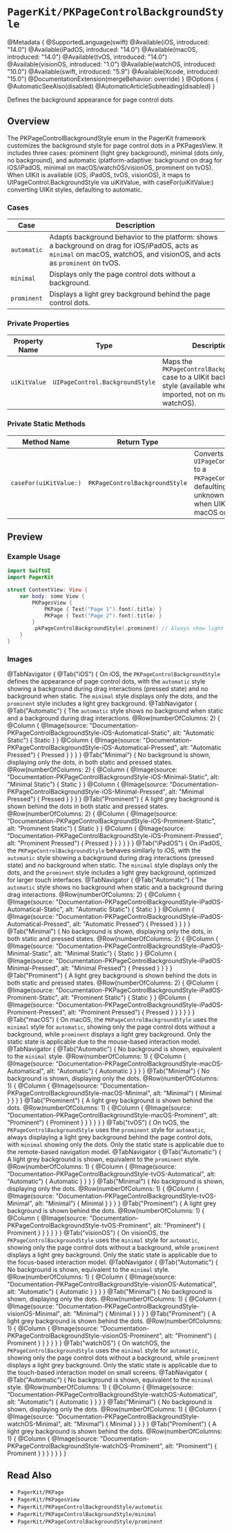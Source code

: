# ``PagerKit/PKPageControlBackgroundStyle``

@Metadata {
    @SupportedLanguage(swift)
    @Available(iOS, introduced: "14.0")
    @Available(iPadOS, introduced: "14.0")
    @Available(macOS, introduced: "14.0")
    @Available(tvOS, introduced: "14.0")
    @Available(visionOS, introduced: "1.0")
    @Available(watchOS, introduced: "10.0")
    @Available(swift, introduced: "5.9")
    @Available(Xcode, introduced: "15.0")
    @DocumentationExtension(mergeBehavior: override)
}
@Options {
    @AutomaticSeeAlso(disabled)
    @AutomaticArticleSubheading(disabled)
}

Defines the background appearance for page control dots.

## Overview

The PKPageControlBackgroundStyle enum in the PagerKit framework customizes the background style for page control dots in a PKPagesView. It includes three cases: prominent (light grey background), minimal (dots only, no background), and automatic (platform-adaptive: background on drag for iOS/iPadOS, minimal on macOS/watchOS/visionOS, prominent on tvOS). When UIKit is available (iOS, iPadOS, tvOS, visionOS), it maps to UIPageControl.BackgroundStyle via uiKitValue, with caseFor(uiKitValue:) converting UIKit styles, defaulting to automatic.

### Cases
| Case | Description |
|------|-------------|
| `automatic` | Adapts background behavior to the platform: shows a background on drag for iOS/iPadOS, acts as `minimal` on macOS, watchOS, and visionOS, and acts as `prominent` on tvOS. |
| `minimal` | Displays only the page control dots without a background. |
| `prominent` | Displays a light grey background behind the page control dots. |

### Private Properties
| Property Name | Type | Description |
|---------------|------|-------------|
| `uiKitValue` | `UIPageControl.BackgroundStyle` | Maps the `PKPageControlBackgroundStyle` case to a UIKit background style (available when UIKit is imported, not on macOS or watchOS). |

### Private Static Methods
| Method Name | Return Type | Description |
|-------------|-------------|-------------|
| `caseFor(uiKitValue:)` | `PKPageControlBackgroundStyle` | Converts a `UIPageControl.BackgroundStyle` to a `PKPageControlBackgroundStyle`, defaulting to `automatic` for unknown values (available when UIKit is imported, not on macOS or watchOS). |

## Preview

### Example Usage
```swift
import SwiftUI
import PagerKit

struct ContentView: View {
    var body: some View {
        PKPagesView {
            PKPage { Text("Page 1").font(.title) }
            PKPage { Text("Page 2").font(.title) }
        }
        .pkPageControlBackgroundStyle(.prominent) // Always show light grey background
    }
}
```

### Images

@TabNavigator {
    @Tab("iOS") {
        On iOS, the `PKPageControlBackgroundStyle` defines the appearance of page control dots, with the `automatic` style showing a background during drag interactions (pressed state) and no background when static. The `minimal` style displays only the dots, and the `prominent` style includes a light grey background.
        @TabNavigator {
            @Tab("Automatic") {
                The `automatic` style shows no background when static and a background during drag interactions.
                @Row(numberOfColumns: 2) {
                    @Column {
                        @Image(source: "Documentation-PKPageControlBackgroundStyle-iOS-Automatical-Static", alt: "Automatic Static") {
                            Static
                        }
                    }
                    @Column {
                        @Image(source: "Documentation-PKPageControlBackgroundStyle-iOS-Automatical-Pressed", alt: "Automatic Pressed") {
                            Pressed
                        }
                    }
                }
            }
            @Tab("Minimal") {
                No background is shown, displaying only the dots, in both static and pressed states.
                @Row(numberOfColumns: 2) {
                    @Column {
                        @Image(source: "Documentation-PKPageControlBackgroundStyle-iOS-Minimal-Static", alt: "Minimal Static") {
                            Static
                        }
                    }
                    @Column {
                        @Image(source: "Documentation-PKPageControlBackgroundStyle-iOS-Minimal-Pressed", alt: "Minimal Pressed") {
                            Pressed
                        }
                    }
                }
            }
            @Tab("Prominent") {
                A light grey background is shown behind the dots in both static and pressed states.
                @Row(numberOfColumns: 2) {
                    @Column {
                        @Image(source: "Documentation-PKPageControlBackgroundStyle-iOS-Prominent-Static", alt: "Prominent Static") {
                            Static
                        }
                    }
                    @Column {
                        @Image(source: "Documentation-PKPageControlBackgroundStyle-iOS-Prominent-Pressed", alt: "Prominent Pressed") {
                            Pressed
                        }
                    }
                }
            }
        }
    }
    @Tab("iPadOS") {
        On iPadOS, the `PKPageControlBackgroundStyle` behaves similarly to iOS, with the `automatic` style showing a background during drag interactions (pressed state) and no background when static. The `minimal` style displays only the dots, and the `prominent` style includes a light grey background, optimized for larger touch interfaces.
        @TabNavigator {
            @Tab("Automatic") {
                The `automatic` style shows no background when static and a background during drag interactions.
                @Row(numberOfColumns: 2) {
                    @Column {
                        @Image(source: "Documentation-PKPageControlBackgroundStyle-iPadOS-Automatical-Static", alt: "Automatic Static") {
                            Static
                        }
                    }
                    @Column {
                        @Image(source: "Documentation-PKPageControlBackgroundStyle-iPadOS-Automatical-Pressed", alt: "Automatic Pressed") {
                            Pressed
                        }
                    }
                }
            }
            @Tab("Minimal") {
                No background is shown, displaying only the dots, in both static and pressed states.
                @Row(numberOfColumns: 2) {
                    @Column {
                        @Image(source: "Documentation-PKPageControlBackgroundStyle-iPadOS-Minimal-Static", alt: "Minimal Static") {
                            Static
                        }
                    }
                    @Column {
                        @Image(source: "Documentation-PKPageControlBackgroundStyle-iPadOS-Minimal-Pressed", alt: "Minimal Pressed") {
                            Pressed
                        }
                    }
                }
            }
            @Tab("Prominent") {
                A light grey background is shown behind the dots in both static and pressed states.
                @Row(numberOfColumns: 2) {
                    @Column {
                        @Image(source: "Documentation-PKPageControlBackgroundStyle-iPadOS-Prominent-Static", alt: "Prominent Static") {
                            Static
                        }
                    }
                    @Column {
                        @Image(source: "Documentation-PKPageControlBackgroundStyle-iPadOS-Prominent-Pressed", alt: "Prominent Pressed") {
                            Pressed
                        }
                    }
                }
            }
        }
    }
    @Tab("macOS") {
        On macOS, the `PKPageControlBackgroundStyle` uses the `minimal` style for `automatic`, showing only the page control dots without a background, while `prominent` displays a light grey background. Only the static state is applicable due to the mouse-based interaction model.
        @TabNavigator {
            @Tab("Automatic") {
                No background is shown, equivalent to the `minimal` style.
                @Row(numberOfColumns: 1) {
                    @Column {
                        @Image(source: "Documentation-PKPageControlBackgroundStyle-macOS-Automatical", alt: "Automatic") {
                            Automatic
                        }
                    }
                }
            }
            @Tab("Minimal") {
                No background is shown, displaying only the dots.
                @Row(numberOfColumns: 1) {
                    @Column {
                        @Image(source: "Documentation-PKPageControlBackgroundStyle-macOS-Minimal", alt: "Minimal") {
                            Minimal
                        }
                    }
                }
            }
            @Tab("Prominent") {
                A light grey background is shown behind the dots.
                @Row(numberOfColumns: 1) {
                    @Column {
                        @Image(source: "Documentation-PKPageControlBackgroundStyle-macOS-Prominent", alt: "Prominent") {
                            Prominent
                        }
                    }
                }
            }
        }
    }
    @Tab("tvOS") {
        On tvOS, the `PKPageControlBackgroundStyle` uses the `prominent` style for `automatic`, always displaying a light grey background behind the page control dots, with `minimal` showing only the dots. Only the static state is applicable due to the remote-based navigation model.
        @TabNavigator {
            @Tab("Automatic") {
                A light grey background is shown, equivalent to the `prominent` style.
                @Row(numberOfColumns: 1) {
                    @Column {
                        @Image(source: "Documentation-PKPageControlBackgroundStyle-tvOS-Automatical", alt: "Automatic") {
                            Automatic
                        }
                    }
                }
            }
            @Tab("Minimal") {
                No background is shown, displaying only the dots.
                @Row(numberOfColumns: 1) {
                    @Column {
                        @Image(source: "Documentation-PKPageControlBackgroundStyle-tvOS-Minimal", alt: "Minimal") {
                            Minimal
                        }
                    }
                }
            }
            @Tab("Prominent") {
                A light grey background is shown behind the dots.
                @Row(numberOfColumns: 1) {
                    @Column {
                        @Image(source: "Documentation-PKPageControlBackgroundStyle-tvOS-Prominent", alt: "Prominent") {
                            Prominent
                        }
                    }
                }
            }
        }
    }
    @Tab("visionOS") {
        On visionOS, the `PKPageControlBackgroundStyle` uses the `minimal` style for `automatic`, showing only the page control dots without a background, while `prominent` displays a light grey background. Only the static state is applicable due to the focus-based interaction model.
        @TabNavigator {
            @Tab("Automatic") {
                No background is shown, equivalent to the `minimal` style.
                @Row(numberOfColumns: 1) {
                    @Column {
                        @Image(source: "Documentation-PKPageControlBackgroundStyle-visionOS-Automatical", alt: "Automatic") {
                            Automatic
                        }
                    }
                }
            }
            @Tab("Minimal") {
                No background is shown, displaying only the dots.
                @Row(numberOfColumns: 1) {
                    @Column {
                        @Image(source: "Documentation-PKPageControlBackgroundStyle-visionOS-Minimal", alt: "Minimal") {
                            Minimal
                        }
                    }
                }
            }
            @Tab("Prominent") {
                A light grey background is shown behind the dots.
                @Row(numberOfColumns: 1) {
                    @Column {
                        @Image(source: "Documentation-PKPageControlBackgroundStyle-visionOS-Prominent", alt: "Prominent") {
                            Prominent
                        }
                    }
                }
            }
        }
    }
    @Tab("watchOS") {
        On watchOS, the `PKPageControlBackgroundStyle` uses the `minimal` style for `automatic`, showing only the page control dots without a background, while `prominent` displays a light grey background. Only the static state is applicable due to the touch-based interaction model on small screens.
        @TabNavigator {
            @Tab("Automatic") {
                No background is shown, equivalent to the `minimal` style.
                @Row(numberOfColumns: 1) {
                    @Column {
                        @Image(source: "Documentation-PKPageControlBackgroundStyle-watchOS-Automatical", alt: "Automatic") {
                            Automatic
                        }
                    }
                }
            }
            @Tab("Minimal") {
                No background is shown, displaying only the dots.
                @Row(numberOfColumns: 1) {
                    @Column {
                        @Image(source: "Documentation-PKPageControlBackgroundStyle-watchOS-Minimal", alt: "Minimal") {
                            Minimal
                        }
                    }
                }
            }
            @Tab("Prominent") {
                A light grey background is shown behind the dots.
                @Row(numberOfColumns: 1) {
                    @Column {
                        @Image(source: "Documentation-PKPageControlBackgroundStyle-watchOS-Prominent", alt: "Prominent") {
                            Prominent
                        }
                    }
                }
            }
        }
    }
}

## Read Also
- ``PagerKit/PKPage``
- ``PagerKit/PKPagesView``
- ``PagerKit/PKPageControlBackgroundStyle/automatic``
- ``PagerKit/PKPageControlBackgroundStyle/minimal``
- ``PagerKit/PKPageControlBackgroundStyle/prominent``
